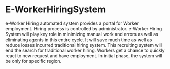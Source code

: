 # E-WorkerHiringSystem
e-Worker Hiring automated system provides a portal for Worker employment. Hiring process is controlled by administrator. e-Worker Hiring System will play key role in minimizing manual work and errors as well as eliminating agents in this entire cycle. It will save much time as well as reduce losses incurred traditional hiring system. This recruiting system will end the search for traditional worker hiring.  Workers get a chance to quickly react to new request and have employment. In initial phase, the system will be only for specific region.
